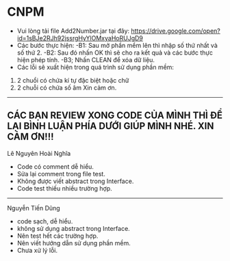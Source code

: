 # CNPM

+ Vui lòng tải file Add2Number.jar tại đây: https://drive.google.com/open?id=1sBJe2RJh92jssrgHyYlOMxyaHoRUJgD9
+ Các bước thực hiện:
  -B1: Sau mở phần mềm lên thì nhập số thứ nhất và số thứ 2.
  -B2: Sau đó nhấn OK thì sẽ cho ra kết quả và các bước thực hiện phép tính.
  -B3; Nhấn CLEAN để xóa dữ liệu.
 + Các lỗi sẽ xuất hiện trong quá trình sử dụng phần mềm:
  1. 2 chuổi có chứa kí tự đặc biệt hoặc chữ
  2. 2 chuỗi có chứa số âm
 Xin cảm ơn.
 
 
 ---------------------------------------
 CÁC BẠN REVIEW XONG CODE CỦA MÌNH THÌ ĐỂ LẠI BÌNH LUẬN PHÍA DƯỚI GIÚP MÌNH NHÉ. XIN CẢM ƠN!!!
 ---------------------------------------
 
 Lê Nguyên Hoài Nghĩa
 - Code có comment dễ hiểu.
 - Sửa lại comment trong file test.
 - Không được viết abstract trong Interface.
 - Code test thiếu nhiều trường hợp.
 
---------------------------------------
 Nguyễn Tiến Dũng
 - code sạch, dễ hiểu.
 - không sử dụng abstract trong Interface.
 - Nên test hết các trường hợp.
 - Nên viết hướng dẫn sử dụng phần mềm.
 - Chưa xử lý lỗi.

